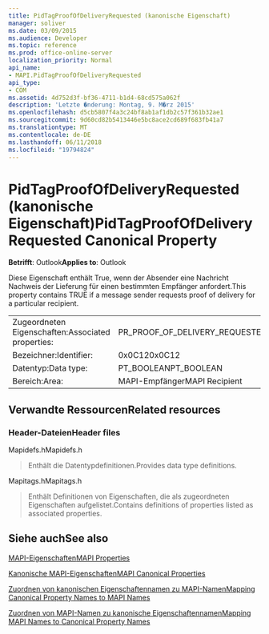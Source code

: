 ```yaml
---
title: PidTagProofOfDeliveryRequested (kanonische Eigenschaft)
manager: soliver
ms.date: 03/09/2015
ms.audience: Developer
ms.topic: reference
ms.prod: office-online-server
localization_priority: Normal
api_name:
- MAPI.PidTagProofOfDeliveryRequested
api_type:
- COM
ms.assetid: 4d752d3f-bf36-4711-b1d4-68cd575a062f
description: 'Letzte �nderung: Montag, 9. M�rz 2015'
ms.openlocfilehash: d5cb5807f4a3c24bf8ab1af1db2c57f361b32ae1
ms.sourcegitcommit: 9d60cd82b5413446e5bc8ace2cd689f683fb41a7
ms.translationtype: MT
ms.contentlocale: de-DE
ms.lasthandoff: 06/11/2018
ms.locfileid: "19794824"
---
```

# <a name="pidtagproofofdeliveryrequested-canonical-property"></a><span data-ttu-id="64f99-103">PidTagProofOfDeliveryRequested (kanonische Eigenschaft)</span><span class="sxs-lookup"><span data-stu-id="64f99-103">PidTagProofOfDeliveryRequested Canonical Property</span></span>

  
  
<span data-ttu-id="64f99-104">**Betrifft**: Outlook</span><span class="sxs-lookup"><span data-stu-id="64f99-104">**Applies to**: Outlook</span></span> 
  
<span data-ttu-id="64f99-105">Diese Eigenschaft enthält True, wenn der Absender eine Nachricht Nachweis der Lieferung für einen bestimmten Empfänger anfordert.</span><span class="sxs-lookup"><span data-stu-id="64f99-105">This property contains TRUE if a message sender requests proof of delivery for a particular recipient.</span></span>
  
|||
|:-----|:-----|
|<span data-ttu-id="64f99-106">Zugeordneten Eigenschaften:</span><span class="sxs-lookup"><span data-stu-id="64f99-106">Associated properties:</span></span>  <br/> |<span data-ttu-id="64f99-107">PR_PROOF_OF_DELIVERY_REQUESTED</span><span class="sxs-lookup"><span data-stu-id="64f99-107">PR_PROOF_OF_DELIVERY_REQUESTED</span></span>  <br/> |
|<span data-ttu-id="64f99-108">Bezeichner:</span><span class="sxs-lookup"><span data-stu-id="64f99-108">Identifier:</span></span>  <br/> |<span data-ttu-id="64f99-109">0x0C12</span><span class="sxs-lookup"><span data-stu-id="64f99-109">0x0C12</span></span>  <br/> |
|<span data-ttu-id="64f99-110">Datentyp:</span><span class="sxs-lookup"><span data-stu-id="64f99-110">Data type:</span></span>  <br/> |<span data-ttu-id="64f99-111">PT_BOOLEAN</span><span class="sxs-lookup"><span data-stu-id="64f99-111">PT_BOOLEAN</span></span>  <br/> |
|<span data-ttu-id="64f99-112">Bereich:</span><span class="sxs-lookup"><span data-stu-id="64f99-112">Area:</span></span>  <br/> |<span data-ttu-id="64f99-113">MAPI-Empfänger</span><span class="sxs-lookup"><span data-stu-id="64f99-113">MAPI Recipient</span></span>  <br/> |
   
## <a name="related-resources"></a><span data-ttu-id="64f99-114">Verwandte Ressourcen</span><span class="sxs-lookup"><span data-stu-id="64f99-114">Related resources</span></span>

### <a name="header-files"></a><span data-ttu-id="64f99-115">Header-Dateien</span><span class="sxs-lookup"><span data-stu-id="64f99-115">Header files</span></span>

<span data-ttu-id="64f99-116">Mapidefs.h</span><span class="sxs-lookup"><span data-stu-id="64f99-116">Mapidefs.h</span></span>
  
> <span data-ttu-id="64f99-117">Enthält die Datentypdefinitionen.</span><span class="sxs-lookup"><span data-stu-id="64f99-117">Provides data type definitions.</span></span>
    
<span data-ttu-id="64f99-118">Mapitags.h</span><span class="sxs-lookup"><span data-stu-id="64f99-118">Mapitags.h</span></span>
  
> <span data-ttu-id="64f99-119">Enthält Definitionen von Eigenschaften, die als zugeordneten Eigenschaften aufgelistet.</span><span class="sxs-lookup"><span data-stu-id="64f99-119">Contains definitions of properties listed as associated properties.</span></span>
    
## <a name="see-also"></a><span data-ttu-id="64f99-120">Siehe auch</span><span class="sxs-lookup"><span data-stu-id="64f99-120">See also</span></span>



[<span data-ttu-id="64f99-121">MAPI-Eigenschaften</span><span class="sxs-lookup"><span data-stu-id="64f99-121">MAPI Properties</span></span>](mapi-properties.md)
  
[<span data-ttu-id="64f99-122">Kanonische MAPI-Eigenschaften</span><span class="sxs-lookup"><span data-stu-id="64f99-122">MAPI Canonical Properties</span></span>](mapi-canonical-properties.md)
  
[<span data-ttu-id="64f99-123">Zuordnen von kanonischen Eigenschaftennamen zu MAPI-Namen</span><span class="sxs-lookup"><span data-stu-id="64f99-123">Mapping Canonical Property Names to MAPI Names</span></span>](mapping-canonical-property-names-to-mapi-names.md)
  
[<span data-ttu-id="64f99-124">Zuordnen von MAPI-Namen zu kanonische Eigenschaftennamen</span><span class="sxs-lookup"><span data-stu-id="64f99-124">Mapping MAPI Names to Canonical Property Names</span></span>](mapping-mapi-names-to-canonical-property-names.md)

